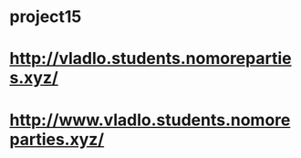 # project15

# http://vladlo.students.nomoreparties.xyz/

# http://www.vladlo.students.nomoreparties.xyz/
